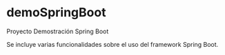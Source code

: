 # demoSpringBoot
Proyecto Demostración Spring Boot

Se incluye varias funcionalidades sobre el uso del framework Spring Boot.
